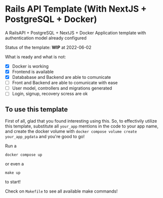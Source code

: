 # Rails API Template (With NextJS + PostgreSQL + Docker)

A RailsAPI + PostgreSQL + NextJS + Docker Application template with authentication model already configured

Status of the template: **WIP** at 2022-06-02

What is ready and what is not:

- [x] Docker is working
- [x] Frontend is available
- [x] Datababase and Backend are able to comunicate
- [ ] Front and Backend are able to comunicate with ease
- [ ] User model, controllers and migrations generated
- [ ] Login, signup, recovery scress are ok

## To use this template

First of all, glad that you found interesting using this. So, to effectivily utilize this template, substitute all `your_app` mentions in the code to your app name, and create the docker volume with `docker compose volume create your_app_pgdata` and you're good to go!

Run a

```shell
docker compose up
```

or even a

```shell
make up
```

to start!

Check on `Makefile` to see all available make commands!
